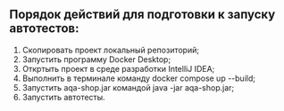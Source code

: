 ## Порядок действий для подготовки к запуску автотестов:
1. Скопировать проект локальный репозиторий;
2. Запустить программу Docker Desktop;
3. Откртыть проект в среде разработки IntelliJ IDEA;
4. Выполнить в терминале команду docker compose up --build;
5. Запустить aqa-shop.jar командой java -jar aqa-shop.jar;
6. Запустить автотесты.
